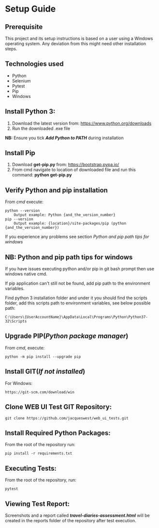 # Setup Guide

## Prerequisite
This project and its setup instructions is based on a user using a Windows operating system. Any deviation from this might need other installation steps.

## Technologies used
- Python
- Selenium
- Pytest
- Pip
- Windows

## Install Python 3:
1. Download the latest version from: https://www.python.org/downloads
2. Run the downloaded .exe file

**NB:** Ensure you tick **_Add Python to PATH_** during installation

## Install Pip
1. Download **get-pip.py** from: https://bootstrap.pypa.io/
2. From cmd navigate to location of downloaded file and run this command: **python get-pip.py**

## Verify Python and pip installation
From _cmd_ execute:

    python --version
        Output example: Python {and_the_version_number}
    pip --version
        Output example: {location}/site-packages/pip (python {and_the_version_number})

If you experience any problems see section _Python and pip path tips for windows_

## NB: Python and pip path tips for windows
If you have issues executing python and/or pip in git bash prompt then use windows native cmd.

If pip application can't still not be found, add pip path to the environment variables.

Find python 3 installation folder and under it you should find the scripts folder, add this scripts path to environment variables, see below possible path:

    C:\Users\{UserAccountName}\AppData\Local\Programs\Python\Python37-32\Scripts
    
## Upgrade PIP(_Python package manager_)
From _cmd_, execute:

    python -m pip install --upgrade pip

## Install GIT(_If not installed_)
For Windows:
    
    https://git-scm.com/download/win
    
## Clone WEB UI Test GIT Repository:
    git clone https://github.com/jacqueswest/web_ui_tests.git
    
## Install Required Python Packages:
From the root of the repository run:
 
    pip install -r requirements.txt
    
## Executing Tests:
From the root of the repository, run:

    pytest

## Viewing Test Report:            
  Screenshots and a report called **_travel-diaries-assessment.html_** will be created in the reports folder of the repository after test execution.
 